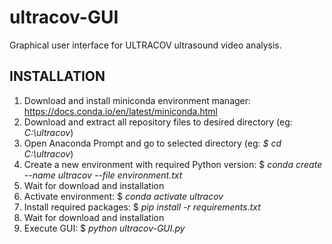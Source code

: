 # ultracov-GUI
Graphical user interface for ULTRACOV ultrasound video analysis.

## INSTALLATION
1. Download and install miniconda environment manager: https://docs.conda.io/en/latest/miniconda.html
2. Download and extract all repository files to desired directory (eg: _C:\ultracov_)
3. Open Anaconda Prompt and go to selected directory (eg: _$ cd C:\ultracov_)
4. Create a new environment with required Python version: $ _conda create --name ultracov --file environment.txt_
5. Wait for download and installation
6. Activate environment: $ _conda activate ultracov_
7. Install required packages: $ _pip install -r requirements.txt_
8. Wait for download and installation
9. Execute GUI: $ _python ultracov-GUI.py_
